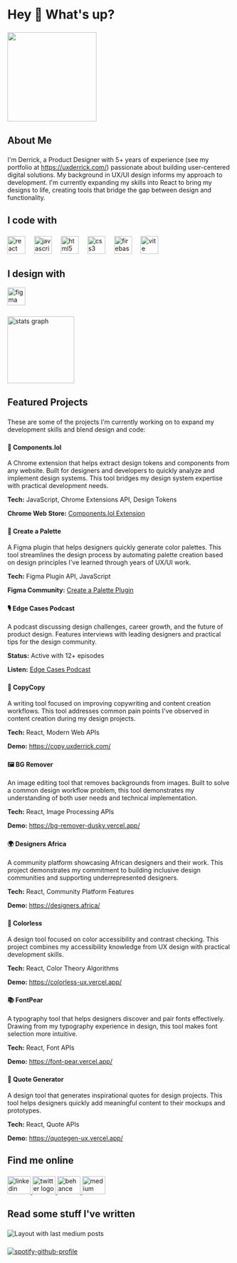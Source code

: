 <h1 align="left">Hey 👋 What's up?</h1>

###

<div align="left">
  <img height="200" src="https://media.licdn.com/dms/image/v2/D4D16AQHhVcNpUdgTRQ/profile-displaybackgroundimage-shrink_350_1400/profile-displaybackgroundimage-shrink_350_1400/0/1684082130678?e=1753920000&v=beta&t=DdNyY6gRS6ZfJar-hIsVZ5JCkYjQ0ucYPhhXMDFIP9s" />
</div>

###

<h2 align="left">About Me</h2>

###

<p align="left">I'm Derrick, a Product Designer with 5+ years of experience (see my portfolio at <a href="https://uxderrick.com/">https://uxderrick.com/</a>) passionate about building user-centered digital solutions. My background in UX/UI design informs my approach to development. I'm currently expanding my skills into React to bring my designs to life, creating tools that bridge the gap between design and functionality.</p>

###

<h2 align="left">I code with</h2>

###

<div align="left">
  <img src="https://cdn.jsdelivr.net/gh/devicons/devicon/icons/react/react-original.svg" height="40" alt="react logo" />
  <img width="12" />
  <img src="https://cdn.jsdelivr.net/gh/devicons/devicon/icons/javascript/javascript-original.svg" height="40" alt="javascript logo" />
  <img width="12" />
  <img src="https://cdn.jsdelivr.net/gh/devicons/devicon/icons/html5/html5-original.svg" height="40" alt="html5 logo" />
  <img width="12" />
  <img src="https://cdn.jsdelivr.net/gh/devicons/devicon/icons/css3/css3-original.svg" height="40" alt="css3 logo" />
  <img width="12" />
  <img src="https://cdn.jsdelivr.net/gh/devicons/devicon/icons/firebase/firebase-plain.svg" height="40" alt="firebase logo" />
  <img width="12" />
  <img src="https://skillicons.dev/icons?i=vite" height="40" alt="vite logo" />
</div>

<h2 align="left">I design with</h2>

<div align="left">
    <img src="https://cdn.jsdelivr.net/gh/devicons/devicon/icons/figma/figma-original.svg" height="40" alt="figma logo" />
    <img width="12" />
    </div>

###

<div align="left">
  <img src="https://github-readme-stats.vercel.app/api?username=uxderrick&hide_title=false&hide_rank=false&show_icons=true&include_all_commits=true&count_private=true&disable_animations=false&theme=dracula&locale=en&hide_border=false&order=1" height="150" alt="stats graph" />
  </div>

###

<h2 align="left">Featured Projects</h2>

###

<p align="left">These are some of the projects I'm currently working on to expand my development skills and blend design and code:</p>

###

<h4>🧩 Components.lol</h4>

<p align="left">A Chrome extension that helps extract design tokens and components from any website. Built for designers and developers to quickly analyze and implement design systems. This tool bridges my design system expertise with practical development needs.</p>

<p align="left"><strong>Tech:</strong> JavaScript, Chrome Extensions API, Design Tokens</p>

<p align="left"><strong>Chrome Web Store:</strong> <a href="https://chromewebstore.google.com/detail/jmdmoafjodgoahkdnchahnhfjjodhnef">Components.lol Extension</a></p>

###

<h4>🎯 Create a Palette</h4>

<p align="left">A Figma plugin that helps designers quickly generate color palettes. This tool streamlines the design process by automating palette creation based on design principles I've learned through years of UX/UI work.</p>

<p align="left"><strong>Tech:</strong> Figma Plugin API, JavaScript</p>

<p align="left"><strong>Figma Community:</strong> <a href="https://www.figma.com/community/plugin/1413583705767096503/create-a-palette">Create a Palette Plugin</a></p>

###

<h4>🎙️ Edge Cases Podcast</h4>

<p align="left">A podcast discussing design challenges, career growth, and the future of product design. Features interviews with leading designers and practical tips for the design community.</p>

<p align="left"><strong>Status:</strong> Active with 12+ episodes</p>

<p align="left"><strong>Listen:</strong> <a href="https://tr.ee/ZmAlcUBZ-o">Edge Cases Podcast</a></p>

###

<h4>📝 CopyCopy</h4>

<p align="left">A writing tool focused on improving copywriting and content creation workflows. This tool addresses common pain points I've observed in content creation during my design projects.</p>

<p align="left"><strong>Tech:</strong> React, Modern Web APIs</p>

<p align="left"><strong>Demo:</strong> <a href="https://copy.uxderrick.com/">https://copy.uxderrick.com/</a></p>

###

<h4>🖼️ BG Remover</h4>

<p align="left">An image editing tool that removes backgrounds from images. Built to solve a common design workflow problem, this tool demonstrates my understanding of both user needs and technical implementation.</p>

<p align="left"><strong>Tech:</strong> React, Image Processing APIs</p>

<p align="left"><strong>Demo:</strong> <a href="https://bg-remover-dusky.vercel.app/">https://bg-remover-dusky.vercel.app/</a></p>

###

<h4>🌍 Designers Africa</h4>

<p align="left">A community platform showcasing African designers and their work. This project demonstrates my commitment to building inclusive design communities and supporting underrepresented designers.</p>

<p align="left"><strong>Tech:</strong> React, Community Platform Features</p>

<p align="left"><strong>Demo:</strong> <a href="https://designers.africa/">https://designers.africa/</a></p>

###

<h4>🎨 Colorless</h4>

<p align="left">A design tool focused on color accessibility and contrast checking. This project combines my accessibility knowledge from UX design with practical development skills.</p>

<p align="left"><strong>Tech:</strong> React, Color Theory Algorithms</p>

<p align="left"><strong>Demo:</strong> <a href="https://colorless-ux.vercel.app/">https://colorless-ux.vercel.app/</a></p>

###

<h4>📚 FontPear</h4>

<p align="left">A typography tool that helps designers discover and pair fonts effectively. Drawing from my typography experience in design, this tool makes font selection more intuitive.</p>

<p align="left"><strong>Tech:</strong> React, Font APIs</p>

<p align="left"><strong>Demo:</strong> <a href="https://font-pear.vercel.app/">https://font-pear.vercel.app/</a></p>

###

<h4>💭 Quote Generator</h4>

<p align="left">A design tool that generates inspirational quotes for design projects. This tool helps designers quickly add meaningful content to their mockups and prototypes.</p>

<p align="left"><strong>Tech:</strong> React, Quote APIs</p>

<p align="left"><strong>Demo:</strong> <a href="https://quotegen-ux.vercel.app/">https://quotegen-ux.vercel.app/</a></p>

###

<h2 align="left">Find me online</h2>

###

<div align="left">
  <a href="https://www.linkedin.com/in/tsormed/" target="_blank">
    <img src="https://raw.githubusercontent.com/maurodesouza/profile-readme-generator/master/src/assets/icons/social/linkedin/default.svg" width="52" height="40" alt="linkedin logo" />
  </a>
  <a href="https://twitter.com/uxderrick" target="_blank">
    <img src="https://raw.githubusercontent.com/maurodesouza/profile-readme-generator/master/src/assets/icons/social/twitter/default.svg" width="52" height="40" alt="twitter logo" />
  </a>
  <a href="https://www.behance.net/uxderrick" target="_blank">
    <img src="https://raw.githubusercontent.com/maurodesouza/profile-readme-generator/master/src/assets/icons/social/behance/default.svg" width="52" height="40" alt="behance logo" />
  </a>
  <a href="https://medium.com/@uxderrick" target="_blank">
    <img src="https://raw.githubusercontent.com/maurodesouza/profile-readme-generator/master/src/assets/icons/social/medium/default.svg" width="52" height="40" alt="medium logo" />
  </a>
</div>

###

<h2 align="left">Read some stuff I've written</h2>

###

<div align="left">
  <img src="https://github-read-medium-git-main.pahlevikun.vercel.app/latest?limit=4&username=uxderrick&theme=ayu-mirage" alt="Layout with last medium posts" />
</div>

###

[![spotify-github-profile](https://spotify-github-profile.vercel.app/api/view?uid=31brmkjqfw2h2sn6jaysbchh63vm&cover_image=true&theme=compact&show_offline=false&background_color=121212&interchange=false)](https://github.com/kittinan/spotify-github-profile)
